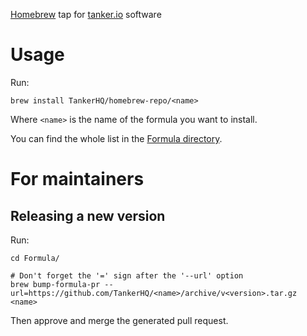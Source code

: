 [Homebrew](https://brew.sh) tap for [tanker.io](https://tanker.io) software

# Usage

Run:

```
brew install TankerHQ/homebrew-repo/<name>
```

Where `<name>` is the name of the formula you want to install.

You can find the whole list in the [Formula directory](https://github.com/TankerHQ/homebrew-repo/tree/master/Formula).

# For maintainers

## Releasing a new version

Run:

```
cd Formula/

# Don't forget the '=' sign after the '--url' option
brew bump-formula-pr --url=https://github.com/TankerHQ/<name>/archive/v<version>.tar.gz <name>
```

Then approve and merge the generated pull request.
